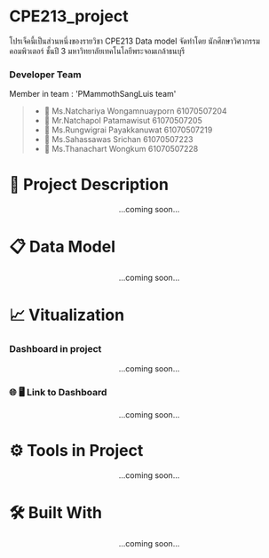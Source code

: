# CPE213_project
โปรเจ็คนี้เป็นส่วนหนึ่งของรายวิชา CPE213 Data model จัดทำโดย นักศึกษาวิศวกรรมคอมพิวเตอร์ ชั้นปี 3 มหาวิทยาลัยเทคโนโลยีพระจอมเกล้าธนบุรี
### Developer Team
Member in team : 'PMammothSangLuis team' 
> * :woman: Ms.Natchariya Wongamnuayporn 61070507204
> * :man: Mr.Natchapol Patamawisut 61070507205
> * :man: Ms.Rungwigrai Payakkanuwat 61070507219
> * :man: Ms.Sahassawas Srichan 61070507223
> * :man: Ms.Thanachart Wongkum 61070507228


# :memo: Project Description 
<p align="center"> ...coming soon... </p>

# :clipboard: Data Model 
<p align="center"> ...coming soon... </p>

# :chart_with_upwards_trend: Vitualization
### Dashboard in project  
<p align="center"> ...coming soon... </p>

### :globe_with_meridians: :desktop_computer: Link to Dashboard 
<p align="center"> ...coming soon... </p>

# :gear: Tools in Project
<p align="center"> ...coming soon... </p>

  
# :hammer_and_wrench: Built With 
<p align="center"> ...coming soon... </p>
  
